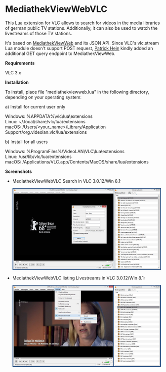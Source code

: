 # MediathekViewWebVLC

This Lua extension for VLC allows to search for videos in the media libraries of german public TV stations. Additionally, it can also be used to watch the livestreams of those TV stations.

It's based on [MediathekViewWeb](https://mediathekviewweb.de/) and its JSON API. Since VLC's vlc.stream Lua module doesn't support POST request, [Patrick Hein](https://github.com/bagbag) kindly added an additional GET query endpoint to MediathekViewWeb.

**Requirements**

VLC 3.x

**Installation**

To install, place file "mediathekviewweb.lua" in the following directory, depending on your operating system:

a) Install for current user only

Windows: %APPDATA%\vlc\lua\extensions  
Linux: ~/.local/share/vlc/lua/extensions  
macOS: /Users/<your_name>/Library/Application Support/org.videolan.vlc/lua/extensions

b) Install for all users

Windows: %ProgramFiles%\VideoLAN\VLC\lua\extensions  
Linux: /usr/lib/vlc/lua/extensions  
macOS: /Applications/VLC.app/Contents/MacOS/share/lua/extensions

**Screenshots**

* MediathekViewWebVLC Search in VLC 3.0.12/Win 8.1:

  ![](screenshots/vlc01.jpg)

* MediathekViewWebVLC listing Livestreams in VLC 3.0.12/Win 8.1:

  ![](screenshots/vlc02.jpg)
